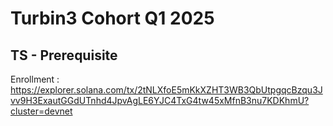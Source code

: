 # Turbin3 Cohort Q1 2025 

## TS - Prerequisite

Enrollment : https://explorer.solana.com/tx/2tNLXfoE5mKkXZHT3WB3QbUtpgqcBzqu3Jvv9H3ExautGGdUTnhd4JpvAgLE6YJC4TxG4tw45xMfnB3nu7KDKhmU?cluster=devnet

